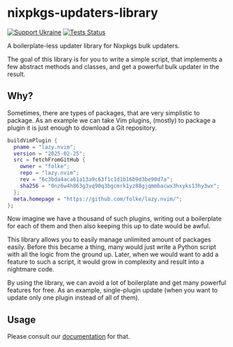 # nixpkgs-updaters-library

[![Support Ukraine](https://badgen.net/badge/support/UKRAINE/?color=0057B8&labelColor=FFD700)](https://www.gov.uk/government/news/ukraine-what-you-can-do-to-help)
[![Tests Status](https://github.com/PerchunPak/nixpkgs-updaters-library/actions/workflows/test.yml/badge.svg?branch=main)](https://github.com/PerchunPak/nixpkgs-updaters-library/actions?query=workflow%3Atest)

A boilerplate-less updater library for Nixpkgs bulk updaters.

The goal of this library is for you to write a simple script, that implements
a few abstract methods and classes, and get a powerful bulk updater in the
result.

## Why?

Sometimes, there are types of packages, that are very simplistic to package. As
an example we can take Vim plugins, (mostly) to package a plugin it is just
enough to download a Git repository.

```nix
buildVimPlugin {
  pname = "lazy.nvim";
  version = "2025-02-25";
  src = fetchFromGitHub {
    owner = "folke";
    repo = "lazy.nvim";
    rev = "6c3bda4aca61a13a9c63f1c1d1b16b9d3be90d7a";
    sha256 = "0nz6w4h863g3vq90q3bgcmrk1yz88gjqmmbacwx3hxyks13hy3wx";
  };
  meta.homepage = "https://github.com/folke/lazy.nvim/";
};
```

Now imagine we have a thousand of such plugins, writing out a boilerplate for
each of them and then also keeping this up to date would be awful.

This library allows you to easily manage unlimited amount of packages easily.
Before this became a thing, many would just write a Python script with all the
logic from the ground up. Later, when we would want to add a feature to such
a script, it would grow in complexity and result into a nightmare code.

By using the library, we can avoid a lot of boilerplate and get many powerful
features for free. As an example, single-plugin update (when you want to update
only one plugin instead of all of them).

## Usage

Please consult our [documentation] for that.

<!-- TODO -->
[documentation]: https://example.com
